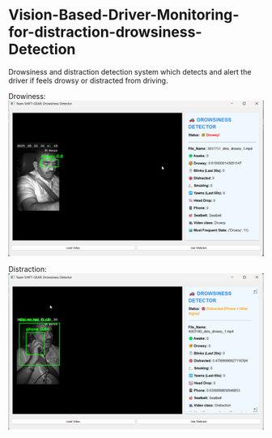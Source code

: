 # Vision-Based-Driver-Monitoring-for-distraction-drowsiness-Detection
Drowsiness and distraction detection system which detects and alert the driver if feels drowsy or distracted from driving.

Drowiness:
![image](https://github.com/lingeshwarant/Vision-Based-Driver-Monitoring-for-distraction-drowsiness-Detection/blob/main/drowsy.png)

Distraction:
![image](https://github.com/lingeshwarant/Vision-Based-Driver-Monitoring-for-distraction-drowsiness-Detection/blob/main/distraction.png)
